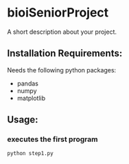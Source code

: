 # bioiSeniorProject
A short description about your project.

## Installation Requirements:
Needs the following python packages:
* pandas
* numpy
* matplotlib

## Usage:
### executes the first program
```
python step1.py
```